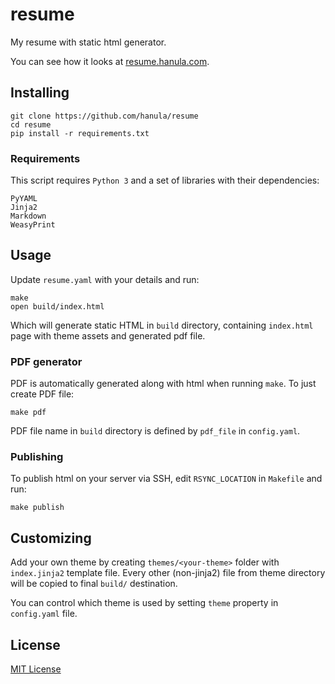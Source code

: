 resume
======

My resume with static html generator.

You can see how it looks at [resume.hanula.com](http://resume.hanula.com).


Installing
----------

    git clone https://github.com/hanula/resume
    cd resume
    pip install -r requirements.txt

### Requirements

This script requires `Python 3` and a set of libraries with their dependencies:

    PyYAML
    Jinja2
    Markdown
    WeasyPrint

Usage
-----

Update `resume.yaml` with your details and run:

    make
    open build/index.html

Which will generate static HTML in `build` directory, containing `index.html` page with theme assets and generated pdf file.

### PDF generator

PDF is automatically generated along with html when running `make`.
To just create PDF file:

    make pdf

PDF file name in `build` directory is defined by `pdf_file` in `config.yaml`.


### Publishing

To publish html on your server via SSH, edit `RSYNC_LOCATION` in `Makefile` and run:

    make publish



Customizing
-----------

Add your own theme by creating `themes/<your-theme>` folder with `index.jinja2` template file.
Every other (non-jinja2) file from theme directory will be copied to final `build/` destination.

You can control which theme is used by setting `theme` property in `config.yaml` file.


License
-------
[MIT License](https://github.com/hanula/resume/blob/master/LICENSE)
